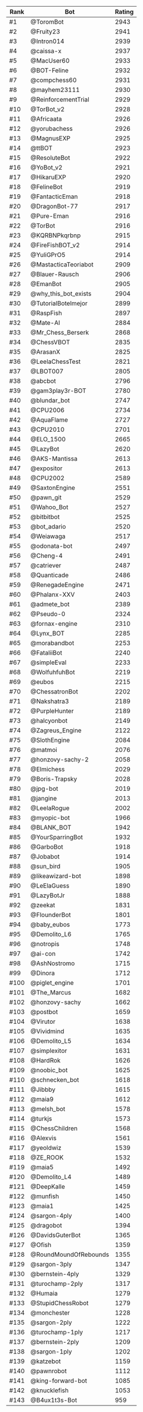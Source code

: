 Rank|Bot|Rating
---|---|---
#1|@ToromBot|2943
#2|@Fruity23|2941
#3|@Intron014|2939
#4|@caissa-x|2937
#5|@MacUser60|2933
#6|@BOT-Feline|2932
#7|@compchess60|2931
#8|@mayhem23111|2930
#9|@ReinforcementTrial|2929
#10|@TorBot_v2|2928
#11|@Africaata|2926
#12|@yorubachess|2926
#13|@MagnusEXP|2925
#14|@ttBOT|2923
#15|@ResoluteBot|2922
#16|@YoBot_v2|2921
#17|@HikaruEXP|2920
#18|@FelineBot|2919
#19|@FantacticEman|2918
#20|@DragonBot-77|2917
#21|@Pure-Eman|2916
#22|@TorBot|2916
#23|@KQRBNPkqrbnp|2915
#24|@FireFishBOT_v2|2914
#25|@YuliGPrO5|2914
#26|@MastacticaTeoriabot|2909
#27|@Blauer-Rausch|2906
#28|@EmanBot|2905
#29|@why_this_bot_exists|2904
#30|@TutorialBotelmejor|2899
#31|@RaspFish|2897
#32|@Mate-AI|2884
#33|@Mr_Chess_Berserk|2868
#34|@ChessVBOT|2835
#35|@ArasanX|2825
#36|@LeelaChessTest|2821
#37|@LBOT007|2805
#38|@abcbot|2796
#39|@gam3play3r-BOT|2780
#40|@blundar_bot|2747
#41|@CPU2006|2734
#42|@AquaFlame|2727
#43|@CPU2010|2701
#44|@ELO_1500|2665
#45|@LazyBot|2620
#46|@AKS-Mantissa|2613
#47|@expositor|2613
#48|@CPU2002|2589
#49|@SaxtonEngine|2551
#50|@pawn_git|2529
#51|@Wahoo_Bot|2527
#52|@bitbitbot|2525
#53|@bot_adario|2520
#54|@Weiawaga|2517
#55|@odonata-bot|2497
#56|@Cheng-4|2491
#57|@catriever|2487
#58|@Quanticade|2486
#59|@RenegadeEngine|2471
#60|@Phalanx-XXV|2403
#61|@admete_bot|2389
#62|@Pseudo-0|2324
#63|@fornax-engine|2310
#64|@Lynx_BOT|2285
#65|@morabandbot|2253
#66|@FataliiBot|2240
#67|@simpleEval|2233
#68|@WolfuhfuhBot|2219
#69|@eubos|2215
#70|@ChessatronBot|2202
#71|@Nakshatra3|2189
#72|@PurpleHunter|2189
#73|@halcyonbot|2149
#74|@Zagreus_Engine|2122
#75|@SlothEngine|2084
#76|@matmoi|2076
#77|@honzovy-sachy-2|2058
#78|@Elmichess|2029
#79|@Boris-Trapsky|2028
#80|@jpg-bot|2019
#81|@jangine|2013
#82|@LeelaRogue|2002
#83|@myopic-bot|1966
#84|@BLANK_BOT|1942
#85|@YourSparringBot|1932
#86|@GarboBot|1918
#87|@Jobabot|1914
#88|@sun_bird|1905
#89|@likeawizard-bot|1898
#90|@LeElaGuess|1890
#91|@LazyBotJr|1888
#92|@zeekat|1831
#93|@FlounderBot|1801
#94|@baby_eubos|1773
#95|@Demolito_L6|1765
#96|@notropis|1748
#97|@ai-con|1742
#98|@AshNostromo|1715
#99|@Dinora|1712
#100|@piglet_engine|1701
#101|@The_Marcus|1682
#102|@honzovy-sachy|1662
#103|@postbot|1659
#104|@Virutor|1638
#105|@Vividmind|1635
#106|@Demolito_L5|1634
#107|@simplexitor|1631
#108|@HardRok|1626
#109|@noobic_bot|1625
#110|@schnecken_bot|1618
#111|@Jibbby|1615
#112|@maia9|1612
#113|@melsh_bot|1578
#114|@turkjs|1573
#115|@ChessChildren|1568
#116|@Alexvis|1561
#117|@yeoldwiz|1539
#118|@ZE_ROOK|1532
#119|@maia5|1492
#120|@Demolito_L4|1489
#121|@DeepKalle|1459
#122|@munfish|1450
#123|@maia1|1425
#124|@sargon-4ply|1400
#125|@dragobot|1394
#126|@DavidsGuterBot|1365
#127|@Ofish|1359
#128|@RoundMoundOfRebounds|1355
#129|@sargon-3ply|1347
#130|@bernstein-4ply|1329
#131|@turochamp-2ply|1317
#132|@Humaia|1279
#133|@StupidChessRobot|1279
#134|@monchester|1228
#135|@sargon-2ply|1222
#136|@turochamp-1ply|1217
#137|@bernstein-2ply|1209
#138|@sargon-1ply|1202
#139|@katzebot|1159
#140|@pawnrobot|1112
#141|@king-forward-bot|1085
#142|@knucklefish|1053
#143|@B4ux1t3s-Bot|959
